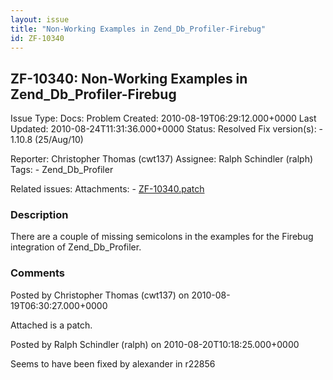 ```yaml
---
layout: issue
title: "Non-Working Examples in Zend_Db_Profiler-Firebug"
id: ZF-10340
---
```


ZF-10340: Non-Working Examples in Zend\_Db\_Profiler-Firebug
------------------------------------------------------------

 Issue Type: Docs: Problem Created: 2010-08-19T06:29:12.000+0000 Last Updated: 2010-08-24T11:31:36.000+0000 Status: Resolved Fix version(s): - 1.10.8 (25/Aug/10)
 
 Reporter:  Christopher Thomas (cwt137)  Assignee:  Ralph Schindler (ralph)  Tags: - Zend\_Db\_Profiler
 
 Related issues: 
 Attachments: - [ZF-10340.patch](/issues/secure/attachment/13248/ZF-10340.patch)
 
### Description

There are a couple of missing semicolons in the examples for the Firebug integration of Zend\_Db\_Profiler.

 

 

### Comments

Posted by Christopher Thomas (cwt137) on 2010-08-19T06:30:27.000+0000

Attached is a patch.

 

 

Posted by Ralph Schindler (ralph) on 2010-08-20T10:18:25.000+0000

Seems to have been fixed by alexander in r22856

 

 